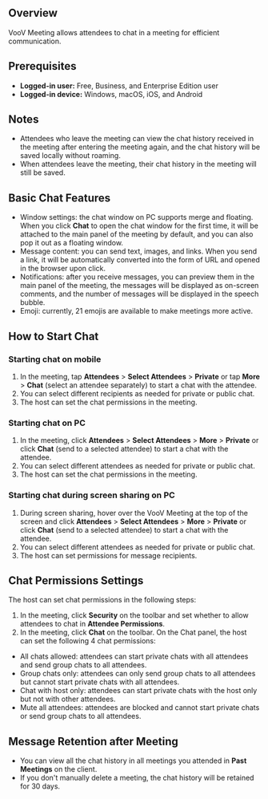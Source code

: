 ## Overview
VooV Meeting allows attendees to chat in a meeting for efficient communication.

## Prerequisites
- **Logged-in user:** Free, Business, and Enterprise Edition user
- **Logged-in device:** Windows, macOS, iOS, and Android

## Notes
- Attendees who leave the meeting can view the chat history received in the meeting after entering the meeting again, and the chat history will be saved locally without roaming.
- When attendees leave the meeting, their chat history in the meeting will still be saved.


## Basic Chat Features
- Window settings: the chat window on PC supports merge and floating. When you click **Chat** to open the chat window for the first time, it will be attached to the main panel of the meeting by default, and you can also pop it out as a floating window.
- Message content: you can send text, images, and links. When you send a link, it will be automatically converted into the form of URL and opened in the browser upon click.
- Notifications: after you receive messages, you can preview them in the main panel of the meeting, the messages will be displayed as on-screen comments, and the number of messages will be displayed in the speech bubble.
- Emoji: currently, 21 emojis are available to make meetings more active.

## How to Start Chat
### Starting chat on mobile
1. In the meeting, tap **Attendees** > **Select Attendees** > **Private** or tap **More** > **Chat** (select an attendee separately) to start a chat with the attendee.
2. You can select different recipients as needed for private or public chat.
3. The host can set the chat permissions in the meeting.

### Starting chat on PC
1. In the meeting, click **Attendees** > **Select Attendees** > **More** > **Private** or click **Chat** (send to a selected attendee) to start a chat with the attendee.
2. You can select different attendees as needed for private or public chat.
3. The host can set the chat permissions in the meeting.

### Starting chat during screen sharing on PC
1. During screen sharing, hover over the VooV Meeting at the top of the screen and click **Attendees** > **Select Attendees** > **More** > **Private** or click **Chat** (send to a selected attendee) to start a chat with the attendee.
2. You can select different attendees as needed for private or public chat.
3. The host can set permissions for message recipients.

## Chat Permissions Settings
The host can set chat permissions in the following steps:
1. In the meeting, click **Security** on the toolbar and set whether to allow attendees to chat in **Attendee Permissions**.
2. In the meeting, click **Chat** on the toolbar. On the Chat panel, the host can set the following 4 chat permissions:
 - All chats allowed: attendees can start private chats with all attendees and send group chats to all attendees.
 - Group chats only: attendees can only send group chats to all attendees but cannot start private chats with all attendees.
 - Chat with host only: attendees can start private chats with the host only but not with other attendees.
 - Mute all attendees: attendees are blocked and cannot start private chats or send group chats to all attendees.

## Message Retention after Meeting
- You can view all the chat history in all meetings you attended in **Past Meetings** on the client.
- If you don't manually delete a meeting, the chat history will be retained for 30 days.
